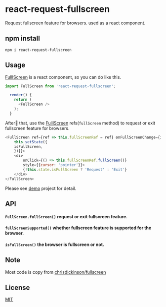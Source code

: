 # react-request-fullscreen 
Request fullscreen feature for browsers. used as a react component.

## npm install
```script
npm i react-request-fullscreen
```

## Usage
[FulllScreen](https://github.com/TUBB/react-fullscreen/blob/master/src/FullScreen.js) is a react component, so you can do like this.
```javascript
import FullScreen from 'react-request-fullscreen';
```
```javascript
  render() {
    return (
      <FullScreen />
    );
  }
```
After that, use the [FulllScreen](https://github.com/TUBB/react-fullscreen/blob/master/src/FullScreen.js) refs(`fullScreen` method) to request or exit fullscreen feature for browsers.
```javascript
<FullScreen ref={ref => this.fullScreenRef = ref} onFullScreenChange={isFullScreen => {
    this.setState({
    isFullScreen,
    })}}>
    <div 
        onClick={() => this.fullScreenRef.fullScreen()} 
        style={{cursor: 'pointer'}}>
        {!this.state.isFullScreen ? 'Request' : 'Exit'}
    </div>
</FullScreen>
```
Please see [demo](https://github.com/TUBB/react-fullscreen/blob/master/examples/demo/src/App.js) project for detail.

## API
#### `FullScreen.fullScreen()` request or exit fullscreen feature.
#### `fullScreenSupported()` whether fullscreen feature is supported for the browser.
#### `isFullScreen()` the browser is fullscreen or not.

## Note
Most code is copy from [chrisdickinson/fullscreen](https://github.com/chrisdickinson/fullscreen)

## License
[MIT](https://opensource.org/licenses/MIT)